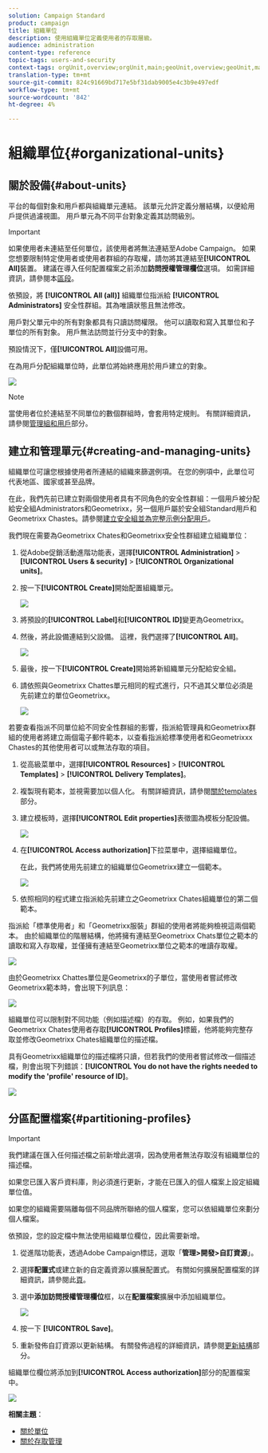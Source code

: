 ```yaml
---
solution: Campaign Standard
product: campaign
title: 組織單位
description: 使用組織單位定義使用者的存取層級。
audience: administration
content-type: reference
topic-tags: users-and-security
context-tags: orgUnit,overview;orgUnit,main;geoUnit,overview;geoUnit,main
translation-type: tm+mt
source-git-commit: 824c91669bd717e5bf31dab9005e4c3b9e497edf
workflow-type: tm+mt
source-wordcount: '842'
ht-degree: 4%

---
```



# 組織單位{#organizational-units}

## 關於設備{#about-units}

平台的每個對象和用戶都與組織單元連結。 該單元允許定義分層結構，以便給用戶提供過濾視圖。 用戶單元為不同平台對象定義其訪問級別。

>[!IMPORTANT]
>
>如果使用者未連結至任何單位，該使用者將無法連結至Adobe Campaign。 如果您想要限制特定使用者或使用者群組的存取權，請勿將其連結至&#x200B;**[!UICONTROL All]**&#x200B;裝置。 建議在導入任何配置檔案之前添加&#x200B;**訪問授權管理欄位**&#x200B;選項。 如需詳細資訊，請參閱本[區段](../../administration/using/organizational-units.md#partitioning-profiles)。
>
>依預設，將 **[!UICONTROL All (all)]** 組織單位指派給 **[!UICONTROL Administrators]** 安全性群組。其為唯讀狀態且無法修改。

用戶對父單元中的所有對象都具有只讀訪問權限。 他可以讀取和寫入其單位和子單位的所有對象。 用戶無法訪問並行分支中的對象。

預設情況下，僅&#x200B;**[!UICONTROL All]**&#x200B;設備可用。

在為用戶分配組織單位時，此單位將始終應用於用戶建立的對象。

![](assets/user_management_2.png)

>[!NOTE]
>
>當使用者位於連結至不同單位的數個群組時，會套用特定規則。 有關詳細資訊，請參閱[管理組和用戶](../../administration/using/managing-groups-and-users.md)部分。

## 建立和管理單元{#creating-and-managing-units}

組織單位可讓您根據使用者所連結的組織來篩選例項。 在您的例項中，此單位可代表地區、國家或甚至品牌。

在此，我們先前已建立對兩個使用者具有不同角色的安全性群組：一個用戶被分配給安全組Administrators和Geometrixx，另一個用戶屬於安全組Standard用戶和Geometrixx Chastes。請參閱[建立安全組並為完整示例分配用戶](../../administration/using/managing-groups-and-users.md#creating-a-security-group-and-assigning-users)。

我們現在需要為Geometrixx Chates和Geometrixx安全性群組建立組織單位：

1. 從Adobe促銷活動進階功能表，選擇&#x200B;**[!UICONTROL Administration]** > **[!UICONTROL Users & security]** > **[!UICONTROL Organizational units]**。
1. 按一下&#x200B;**[!UICONTROL Create]**&#x200B;開始配置組織單元。

   ![](assets/manage_units_1.png)

1. 將預設的&#x200B;**[!UICONTROL Label]**&#x200B;和&#x200B;**[!UICONTROL ID]**&#x200B;變更為Geometrixx。
1. 然後，將此設備連結到父設備。 這裡，我們選擇了&#x200B;**[!UICONTROL All]**。

   ![](assets/manage_units_2.png)

1. 最後，按一下&#x200B;**[!UICONTROL Create]**&#x200B;開始將新組織單元分配給安全組。
1. 請依照與Geometrixx Chattes單元相同的程式進行，只不過其父單位必須是先前建立的單位Geometrixx。

   ![](assets/manage_units_3.png)

若要查看指派不同單位給不同安全性群組的影響，指派給管理員和Geometrixx群組的使用者將建立兩個電子郵件範本，以查看指派給標準使用者和Geometrixxx Chastes的其他使用者可以或無法存取的項目。

1. 從高級菜單中，選擇&#x200B;**[!UICONTROL Resources]** > **[!UICONTROL Templates]** > **[!UICONTROL Delivery Templates]**。
1. 複製現有範本，並視需要加以個人化。 有關詳細資訊，請參閱[關於templates](../../start/using/marketing-activity-templates.md)部分。
1. 建立模板時，選擇&#x200B;**[!UICONTROL Edit properties]**&#x200B;表徵圖為模板分配設備。

   ![](assets/manage_units_6.png)

1. 在&#x200B;**[!UICONTROL Access authorization]**&#x200B;下拉菜單中，選擇組織單位。

   在此，我們將使用先前建立的組織單位Geometrixx建立一個範本。

   ![](assets/manage_units_5.png)

1. 依照相同的程式建立指派給先前建立之Geometrixx Chates組織單位的第二個範本。

指派給「標準使用者」和「Geometrixx服裝」群組的使用者將能夠檢視這兩個範本。 由於組織單位的階層結構，他將擁有連結至Geometrixx Chats單位之範本的讀取和寫入存取權，並僅擁有連結至Geometrixx單位之範本的唯讀存取權。

![](assets/manage_units_7.png)

由於Geometrixx Chattes單位是Geometrixx的子單位，當使用者嘗試修改Geometrixx範本時，會出現下列訊息：

![](assets/manage_units_8.png)

組織單位可以限制對不同功能（例如描述檔）的存取。 例如，如果我們的Geometrixx Chates使用者存取&#x200B;**[!UICONTROL Profiles]**&#x200B;標籤，他將能夠完整存取並修改Geometrixx Chates組織單位的描述檔。

具有Geometrixx組織單位的描述檔將只讀，但若我們的使用者嘗試修改一個描述檔，則會出現下列錯誤：**[!UICONTROL You do not have the rights needed to modify the 'profile' resource of ID]**。

![](assets/manage_units_10.png)

## 分區配置檔案{#partitioning-profiles}

>[!IMPORTANT]
>
>我們建議在匯入任何描述檔之前新增此選項，因為使用者無法存取沒有組織單位的描述檔。
>
>如果您已匯入客戶資料庫，則必須進行更新，才能在已匯入的個人檔案上設定組織單位值。

如果您的組織需要隔離每個不同品牌所聯絡的個人檔案，您可以依組織單位來劃分個人檔案。

依預設，您的設定檔中無法使用組織單位欄位，因此需要新增。

1. 從進階功能表，透過Adobe Campaign標誌，選取「**管理>開發>自訂資源**」。
1. 選擇&#x200B;**配置式**&#x200B;或建立新的自定義資源以擴展配置式。 有關如何擴展配置檔案的詳細資訊，請參閱此[頁](../../developing/using/extending-the-profile-resource-with-a-new-field.md#step-1--extend-the-profile-resource)。
1. 選中&#x200B;**添加訪問授權管理欄位**&#x200B;框，以在&#x200B;**配置檔案**&#x200B;擴展中添加組織單位。

   ![](assets/user_management_9.png)

1. 按一下 **[!UICONTROL Save]**。
1. 重新發佈自訂資源以更新結構。 有關發佈過程的詳細資訊，請參閱[更新結構](../../developing/using/updating-the-database-structure.md)部分。

組織單位欄位將添加到&#x200B;**[!UICONTROL Access authorization]**&#x200B;部分的配置檔案中。

![](assets/user_management_10.png)

**相關主題**：

* [關於單位](../../administration/using/organizational-units.md#about-units)
* [關於存取管理](../../administration/using/about-access-management.md)

